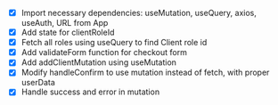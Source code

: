 - [x] Import necessary dependencies: useMutation, useQuery, axios, useAuth, URL from App
- [x] Add state for clientRoleId
- [x] Fetch all roles using useQuery to find Client role id
- [x] Add validateForm function for checkout form
- [x] Add addClientMutation using useMutation
- [x] Modify handleConfirm to use mutation instead of fetch, with proper userData
- [x] Handle success and error in mutation
